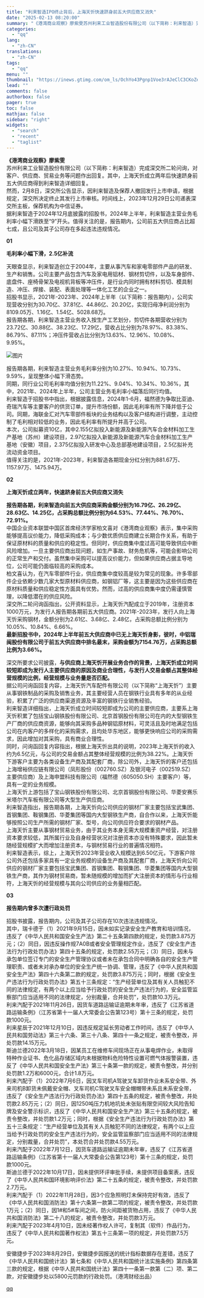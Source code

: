 ```yaml
---
title: "利来智造IPO终止背后，上海天忻快速跻身前五大供应商又消失"
date: "2025-02-13 08:20:00"
summary: "《港湾商业观察》廖紫雯苏州利来工业智造股份有限公司（以下简称：利来智造）完成深交所二轮问询，对客户、..."
categories:
  - "qq"
lang:
  - "zh-CN"
translations:
  - "zh-CN"
tags:
  - "qq"
menu: ""
thumbnail: "https://inews.gtimg.com/om_ls/OchYo43Pgnp1Voe3rAJeClC3CKoZe1XKiB8A-xPUvgX1cAA_640360/0"
lead: ""
comments: false
authorbox: false
pager: true
toc: false
mathjax: false
sidebar: "right"
widgets:
  - "search"
  - "recent"
  - "taglist"
---
```


**《港湾商业观察》廖紫雯**  
苏州利来工业智造股份有限公司（以下简称：利来智造）完成深交所二轮问询，对客户、供应商、贸易业务等问题作出回复。其中，上海天忻成立两年后快速跻身前五大供应商得到利来智造详细回复。  
然而，2月8日，深交所公告显示，因利来智造及保荐人撤回发行上市申请，根据规定，深交所决定终止其发行上市审核。时间线上，2023年12月29日公司递表深交所主板，保荐机构为中信证券。  
据利来智造于2024年12月底披露的招股书，2024年上半年，利来智造主营业务毛利率小幅下滑跌至“9”开头。值得关注的是，报告期内，公司前五大供应商占比超七成，且公司及其子公司存在多起违法违规情况。  

**01**

**毛利率小幅下滑，2.5亿补流**

  
天眼查显示，利来智造创立于2004年，主要从事汽车和家电零部件产品的研发、生产和销售。公司主要产品包含汽车及家电用铝材、钢材剪切件，以及车身部件、底盘件、座椅骨架及电视机背板等冲压件，是行业内同时拥有材料剪切、模具制造、冲压、焊接、装配、表面处理等一体化工艺的企业之一。  
招股书显示，2021年-2023年、2024年上半年（以下简称：报告期内），公司实现营收分别为30.70亿、37.81亿、44.86亿、20.20亿，实现归母净利润分别为8109.05万、1.16亿、1.54亿、5028.68万。  
报告期各期，利来智造主营业务收入按生产工艺划分，剪切件各期营收分别为23.72亿、30.88亿、38.23亿、17.29亿，营收占比分别为78.97%、83.38%、86.79%、87.11%；冲压件营收占比分别为13.63%、12.96%、10.08%、9.95%。

  


![图片](https://inews.gtimg.com/om_bt/OWW12Ve-o0tTuWmrUZTOZdyJfgFfc8aMNJLcgbsVriggkAA/641)

  


报告期各期，利来智造主营业务毛利率分别为10.27%、10.94%、10.73%、9.59%，呈现整体小幅下滑态势。  
同期，同行业公司毛利率均值分别为11.22%、9.04%、10.34%、10.36%，其中，2021年、2024年上半年，公司主营业务毛利率小幅落后同行均值。  
利来智造于招股书中指出，根据披露信息，2024年1-6月，福然德为争取比亚迪、奇瑞汽车等主要客户的供货订单，提升市场份额，因此毛利率有所下降并低于公司。同期，海联金汇对汽车零部件板块的业务结构以及客户结构进行调整，主动控制了毛利相对较低的业务，因此毛利率有所提升并高于公司。  
本次，公司拟募资10亿，其中2.155亿拟投入新能源及新能源汽车合金材料加工生产基地（苏州）建设项目，2.97亿拟投入新能源及新能源汽车合金材料加工生产基地（安徽）项目，2.375亿拟投入研发中心及总部基地建设项目，2.5亿拟补充流动资金项目。  
值得关注的是，2021年-2023年，利来智造各期现金分红分别为881.67万、1157.97万、1475.94万。  

**02**

**上海天忻成立两年，快速跻身前五大供应商又消失**

  
**报告期各期，利来智造向前五大供应商采购金额分别为16.79亿、26.29亿、28.63亿、14.25亿，占采购总额比例分别为64.53%、77.44%、76.70%、72.91%。**  
中国企业资本联盟中国区首席经济学家柏文喜对《港湾商业观察》表示，集中采购能够提高议价能力，降低采购成本；与少数优质供应商建立长期合作关系，有助于保证原材料的质量和供应的稳定性。但同时，供应商集中度过高可能导致供应中断风险增加。一旦主要供应商出现问题，如生产事故、财务危机等，可能会影响公司的正常生产和交付。虽然集中采购可以提高议价能力，但如果供应商占据主导地位，公司可能仍面临较高的采购成本。  
柏文喜认为，在汽车零部件行业，供应商集中度较高是较为常见的现象。许多零部件企业依赖少数几家大型原材料供应商，如钢铝厂等，这主要是因为这些供应商在原材料质量和供应稳定性方面具有优势。然而，过高的供应商集中度仍需谨慎管理，以降低潜在的供应风险。  
深交所二轮问询函指出，公开资料显示，上海天忻汽配成立于2019年，注册资本1000万元，为发行人报告期各期前五大供应商。2021年-2023年，发行人向上海天忻采购钢材，金额分别为2.61亿、3.68亿、2.48亿，占采购总额比例分别为10.05%、10.84%、6.66%。  
**最新招股书中，2024年上半年前五大供应商中已无上海天忻身影，彼时，中铝瑞闽股份有限公司于前五大供应商中排名最末，采购金额为7154.76万，占采购总额比例为3.66%。**

  


深交所要求公司披露，**与供应商上海天忻开展业务合作的背景，上海天忻成立时间较短即成为发行人主要供应商的原因及商业合理性，与发行人交易金额占其整体经营规模的比例，经营规模与业务量是否匹配。**  
据公司问询函回复内容，上海天忻汽车配件有限公司（以下简称“上海天忻”）主要从事钢铁制品的采购及销售业务，其主要经营人员在钢铁行业具有多年的从业经验，积累了广泛的供应商渠道资源及丰富的钢铁行业销售经验。  
利来智造详细指出，上海天忻成立时间较短即成为公司的主要供应商，主要系上海天忻积累了包括宝山钢铁股份有限公司、北京首钢股份有限公司在内的大型钢铁生产厂商的供应商资源，能够向其采购多品种钢铝原材料，可灵活且及时地满足包括公司在内客户的多样化的采购需求，且均处华东地区，能够更快响应公司的采购需求，因此增加对其采购，具有商业合理性。  
同时，问询函回复内容指出，根据上海天忻出具的说明，2023年上海天忻的收入约为6.5亿元，与公司的交易金额占其整体经营规模的比例为38.22%。上海天忻下游客户主要为各类设备生产商及其配套厂商，除公司外，上海天忻的客户还包括上海增裕供应链有限公司（凤形股份（002760.SZ）及银河电子（002519.SZ）主要供应商）及上海申盟科技有限公司（福然德（605050.SH）主要客户）等，具有一定的业务规模。   
上海天忻上游包括了宝山钢铁股份有限公司、北京首钢股份有限公司、华菱安赛乐米塔尔汽车板有限公司等大型生产供应商。  
利来智造指出，报告期各期，上海天忻向公司供应的钢材厂家主要包括宝武集团、首钢集团、鞍钢集团、华菱集团等国内大型钢铁生产商，自合作以来，上海天忻能够按照公司生产所需的钢材厂家、型号，向公司供应符合要求的钢材产品。  
上海天忻主要从事钢材贸易业务，由于其业务本身无需大规模重资产经营，对注册资本要求较低，其所属行业及自身经营状况对注册资本亦没有特殊要求，因此暂未随经营规模扩大而增加注册资本，与钢材贸易行业的普遍情况相符。  
利来智造表示，综上，上海天忻2023年营业收入规模达到6.50亿元，下游客户除公司外还包括多家具有一定业务规模的设备生产商及其配套厂商，上海天忻向公司供应的钢材厂家主要包括宝武集团、首钢集团、鞍钢集团、华菱集团等国内大型钢铁生产商，其作为钢材贸易商，暂未随规模的增加而扩大注册资本的情形与行业相符，上海天忻的经营规模与其向公司供应的业务量相匹配。  

**03**

**报告期内曾多次遭行政处罚**

  
招股书披露，报告期内，公司及其子公司存在10次违法违规情况。  
其中，瑞卡德于（1）2021年9月15日，因未如实记录安全生产教育和培训情况，违反了《中华人民共和国安全生产法》第二十五条第四款的规定，处罚款3.875万元；（2）同日，因违反操作规7A0B或者安全管理规定作业，违反了《安全生产违法行为行政处罚办法》第四十五条的规定，处罚款2.55万元；（3）同日，因未与承包单位签订专门的安全生产管理协议或者未在承包合同中明确各自的安全生产管理职责、或者未对承办单位的安全生产统一协调、管理，违反了《中华人民共和国安全生产法》第四十六条第二款的规定，处罚款3.875万元；同时，根据《安全生产违法行为行政处罚办法》第五十三条规定：“生产经营单位及其有关人员触犯不同的法律规定，有两个以上应当给予行政处罚的安全生产违法行为的，安全监管监察部门应当适用不同的法律规定，分别裁量，合并处罚”，处罚款10.3万元。  
利来汽配于2021年11月26日，因货车道路运输证逾期未年审，违反了《江苏省道路运输条例》（江苏省第十一届人大常委会公告第123号）第十三条的规定，处罚款1000元。  
利来星辰于2021年12月10日，因违反规定延长劳动者工作时间，违反了《中华人民共和国劳动法》第三十六条、第三十八条、第四十一条之规定，被责令整改，并处罚款14.15万元。  
斯迪兰德2022年3月18日，因某员工在维修车间现场正在从事电焊作业，未取得特种作业证书、危化品存储区域内未根据物料危险特性设置可燃气体报警装置，违反了《中华人民共和国安全生产法》第三十条第一款的规定，被责令整改，并分别处罚款1.2万和6000元，合计1.8万元。  
利来汽配于（1）2022年7月6日，因叉车司机A驾驶叉车卸货作业未系安全带、外来司机B卸货未佩戴安全帽、叉车司机C驾驶叉车安全帽帽带未系且未系安全带，违反了《安全生产违法行为行政处罚办法》第四十五条的规定，被责令整改，并处罚款2.85万元；（2）同日，因1250吨压力机地坑处未张贴有限空间较大风险告知牌及安全警示标识，违反了《中华人民共和国安全生产法》第三十五条的规定，被责令整改，并处罚款1.2万元；同时，根据《安全生产违法行为行政处罚办法》第五十三条规定：“生产经营单位及其有关人员触犯不同的法律规定，有两个以上应当给予行政处罚的安全生产违法行为的，安全监管监察部门应当适用不同的法律规定，分别裁量，合并处罚”，本处罚合并处罚款4.55万元。  
利来汽配于2022年7月12日，因货车道路运输证逾期未年审，违反了《江苏省道路运输条例》（江苏省第十一届人大常委会公告第123号）第十三条的规定，处罚款1000元。  
斯迪兰德于2022年10月17日，因未提供环评审批手续，未提供项目备案表，违反了《中华人民共和国环境影响评价法》第二十五条的规定，被责令整改，并处罚款2.7万元。  
利来汽配于（1）2022年11月28日，因3个应急照明灯未保持完好有效，违反了《中华人民共和国消防法》第十六条第一款第二项的规定，被责令整改，并处罚款1万元；（2）同日，因1#和5#车间之间，防火间距被货物占用，违反了《中华人民共和国消防法》第二十八的规定，被责令整改，并处罚款3万元。  
利来汽配于2023年4月10日，因未经著作权人许可，复制其（软件）作品行为，违反了《中华人民共和国著作权法》第五十三条第一项的规定，并处罚款7.5万元。  

安徽捷步于2023年8月29日，安徽捷步因报送的统计指标数据存在差错，违反了《中华人民共和国统计法》第七条和《中华人民共和国统计法实施条例》第四条第三款的规定，根据《中华人民共和国统计法》第四十一条第一款第（二）项、第二款，对安徽捷步处以5800元罚款的行政处罚。（港湾财经出品）

[qq](https://new.qq.com/rain/a/20250213A01B0Q00)
